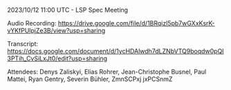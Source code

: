 2023/10/12 11:00 UTC - LSP Spec Meeting

Audio Recording: https://drive.google.com/file/d/1BRqizl5pb7wGXxKsrK-vYKfPUlpjZe3B/view?usp=sharing

Transcript: https://docs.google.com/document/d/1ycHDAlwdh7dLZNbVTQ9boqdw0pQI3PTih_CvSiLxJt0/edit?usp=sharing

Attendees: Denys Zaliskyi, Elias Rohrer, Jean-Christophe Busnel, Paul Mattei, Ryan Gentry, Severin Bühler, ZmnSCPxj jxPCSnmZ
